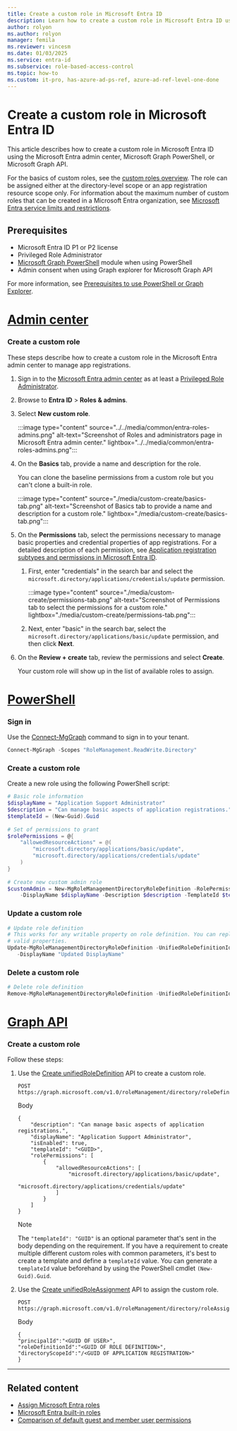 ```yaml
---
title: Create a custom role in Microsoft Entra ID
description: Learn how to create a custom role in Microsoft Entra ID using the Microsoft Entra admin center, Microsoft Graph PowerShell, or Microsoft Graph API
author: rolyon
ms.author: rolyon
manager: femila
ms.reviewer: vincesm
ms.date: 01/03/2025
ms.service: entra-id
ms.subservice: role-based-access-control
ms.topic: how-to
ms.custom: it-pro, has-azure-ad-ps-ref, azure-ad-ref-level-one-done
---
```


# Create a custom role in Microsoft Entra ID

This article describes how to create a custom role in Microsoft Entra ID using the Microsoft Entra admin center, Microsoft Graph PowerShell, or Microsoft Graph API.

For the basics of custom roles, see the [custom roles overview](custom-overview.md). The role can be assigned either at the directory-level scope or an app registration resource scope only. For information about the maximum number of custom roles that can be created in a Microsoft Entra organization, see [Microsoft Entra service limits and restrictions](~/identity/users/directory-service-limits-restrictions.md).

## Prerequisites

- Microsoft Entra ID P1 or P2 license
- Privileged Role Administrator
- [Microsoft Graph PowerShell](/powershell/microsoftgraph/installation) module when using PowerShell
- Admin consent when using Graph explorer for Microsoft Graph API

For more information, see [Prerequisites to use PowerShell or Graph Explorer](prerequisites.md).

# [Admin center](#tab/admin-center)

### Create a custom role

These steps describe how to create a custom role in the Microsoft Entra admin center to manage app registrations.


1. Sign in to the [Microsoft Entra admin center](https://entra.microsoft.com) as at least a [Privileged Role Administrator](permissions-reference.md#privileged-role-administrator).

1. Browse to **Entra ID** > **Roles & admins**.

1. Select **New custom role**.

    :::image type="content" source="../../media/common/entra-roles-admins.png" alt-text="Screenshot of Roles and administrators page in Microsoft Entra admin center." lightbox="../../media/common/entra-roles-admins.png":::

1. On the **Basics** tab, provide a name and description for the role.

    You can clone the baseline permissions from a custom role but you can't clone a built-in role.

    :::image type="content" source="./media/custom-create/basics-tab.png" alt-text="Screenshot of Basics tab to provide a name and description for a custom role." lightbox="./media/custom-create/basics-tab.png":::

1. On the **Permissions** tab, select the permissions necessary to manage basic properties and credential properties of app registrations. For a detailed description of each permission, see [Application registration subtypes and permissions in Microsoft Entra ID](custom-available-permissions.md).

    1. First, enter "credentials" in the search bar and select the `microsoft.directory/applications/credentials/update` permission.

        :::image type="content" source="./media/custom-create/permissions-tab.png" alt-text="Screenshot of Permissions tab to select the permissions for a custom role." lightbox="./media/custom-create/permissions-tab.png":::

    1. Next, enter "basic" in the search bar, select the `microsoft.directory/applications/basic/update` permission, and then click **Next**.

1. On the **Review + create** tab, review the permissions and select **Create**.

    Your custom role will show up in the list of available roles to assign.

# [PowerShell](#tab/ms-powershell)

### Sign in

Use the [Connect-MgGraph](/powershell/module/microsoft.graph.authentication/connect-mggraph) command to sign in to your tenant.

``` PowerShell
Connect-MgGraph -Scopes "RoleManagement.ReadWrite.Directory"
```

### Create a custom role

Create a new role using the following PowerShell script:

``` PowerShell
# Basic role information
$displayName = "Application Support Administrator"
$description = "Can manage basic aspects of application registrations."
$templateId = (New-Guid).Guid
      
# Set of permissions to grant
$rolePermissions = @{
    "allowedResourceActions" = @(
        "microsoft.directory/applications/basic/update",
        "microsoft.directory/applications/credentials/update"
    )
}
      
# Create new custom admin role
$customAdmin = New-MgRoleManagementDirectoryRoleDefinition -RolePermissions $rolePermissions `
    -DisplayName $displayName -Description $description -TemplateId $templateId -IsEnabled:$true
```

### Update a custom role

```powershell
# Update role definition
# This works for any writable property on role definition. You can replace display name with other
# valid properties.
Update-MgRoleManagementDirectoryRoleDefinition -UnifiedRoleDefinitionId c4e39bd9-1100-46d3-8c65-fb160da0071f `
   -DisplayName "Updated DisplayName"
```

### Delete a custom role

```powershell
# Delete role definition
Remove-MgRoleManagementDirectoryRoleDefinition -UnifiedRoleDefinitionId c4e39bd9-1100-46d3-8c65-fb160da0071f
```

# [Graph API](#tab/ms-graph)

### Create a custom role

Follow these steps:

1. Use the [Create unifiedRoleDefinition](/graph/api/rbacapplication-post-roledefinitions) API to create a custom role.

    ``` HTTP
    POST https://graph.microsoft.com/v1.0/roleManagement/directory/roleDefinitions
    ```
    
    Body
    
    ``` HTTP
    {
        "description": "Can manage basic aspects of application registrations.",
        "displayName": "Application Support Administrator",
        "isEnabled": true,
        "templateId": "<GUID>",
        "rolePermissions": [
            {
                "allowedResourceActions": [
                    "microsoft.directory/applications/basic/update",
                    "microsoft.directory/applications/credentials/update"
                ]
            }
        ]
    }
    ```
    
    > [!Note]
    > The `"templateId": "GUID"` is an optional parameter that's sent in the body depending on the requirement. If you have a requirement to create multiple different custom roles with common parameters, it's best to create a template and define a `templateId` value. You can generate a `templateId` value beforehand by using the PowerShell cmdlet `(New-Guid).Guid`. 


1. Use the [Create unifiedRoleAssignment](/graph/api/rbacapplication-post-roleassignments) API to assign the custom role.

    ```http
    POST https://graph.microsoft.com/v1.0/roleManagement/directory/roleAssignments
    ```
    
    Body
    
    ```http
    {
    "principalId":"<GUID OF USER>",
    "roleDefinitionId":"<GUID OF ROLE DEFINITION>",
    "directoryScopeId":"/<GUID OF APPLICATION REGISTRATION>"
    }
    ```

---

## Related content

- [Assign Microsoft Entra roles](manage-roles-portal.md)
- [Microsoft Entra built-in roles](permissions-reference.md)
- [Comparison of default guest and member user permissions](~/fundamentals/users-default-permissions.md?context=azure/active-directory/roles/context/ugr-context)
